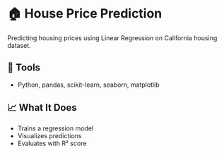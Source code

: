 # 🏠 House Price Prediction

Predicting housing prices using Linear Regression on California housing dataset.

## 🔧 Tools
- Python, pandas, scikit-learn, seaborn, matplotlib

## 📈 What It Does
- Trains a regression model
- Visualizes predictions
- Evaluates with R² score
